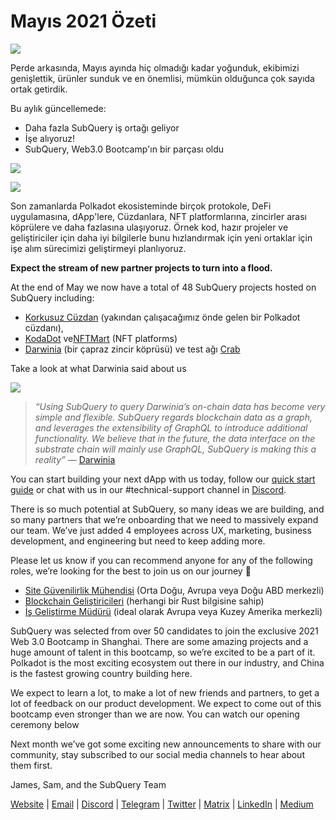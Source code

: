 # Mayıs 2021 Özeti

![](https://miro.medium.com/max/1400/1*5E_eIJBTvHI7W24ib_Syvw.png)

Perde arkasında, Mayıs ayında hiç olmadığı kadar yoğunduk, ekibimizi genişlettik, ürünler sunduk ve en önemlisi, mümkün olduğunca çok sayıda ortak getirdik.

Bu aylık güncellemede:

- Daha fazla SubQuery iş ortağı geliyor
- İşe alıyoruz!
- SubQuery, Web3.0 Bootcamp'ın bir parçası oldu

![](https://miro.medium.com/freeze/max/60/1*bFOaBnLZUfhRxiQa7fjbwA.gif?q=20)

![](https://miro.medium.com/max/640/1*bFOaBnLZUfhRxiQa7fjbwA.gif)

Son zamanlarda Polkadot ekosisteminde birçok protokole, DeFi uygulamasına, dApp'lere, Cüzdanlara, NFT platformlarına, zincirler arası köprülere ve daha fazlasına ulaşıyoruz. Örnek kod, hazır projeler ve geliştiriciler için daha iyi bilgilerle bunu hızlandırmak için yeni ortaklar için işe alım sürecimizi geliştirmeyi planlıyoruz.

**Expect the stream of new partner projects to turn into a flood.**

At the end of May we now have a total of 48 SubQuery projects hosted on SubQuery including:

- [Korkusuz Cüzdan](https://fearlesswallet.io/) (yakından çalışacağımız önde gelen bir Polkadot cüzdanı),
- [KodaDot](https://kodadot.xyz/) ve[NFTMart](https://www.nftmart.io/) (NFT platforms)
- [Darwinia](https://explorer.subquery.network/subquery/darwinia-network/darwinia) (bir çapraz zincir köprüsü) ve test ağı [Crab](https://explorer.subquery.network/subquery/wuminzhe/crab)

Take a look at what Darwinia said about us

![](https://miro.medium.com/max/1400/0*Bc8P3mcH6rz-KtT0)

> _“Using SubQuery to query Darwinia’s on-chain data has become very simple and flexible. SubQuery regards blockchain data as a graph, and leverages the extensibility of GraphQL to introduce additional functionality. We believe that in the future, the data interface on the substrate chain will mainly use GraphQL, SubQuery is making this a reality”_ — [Darwinia](../customer_announcements/20210528-Darwinias-Network-Data-is-Now-Available-for-Free-on-SubQuery.md)

You can start building your next dApp with us today, follow our [quick start guide](https://doc.subquery.network/quickstart.html) or chat with us in our #technical-support channel in [Discord](https://discord.com/invite/78zg8aBSMG).

There is so much potential at SubQuery, so many ideas we are building, and so many partners that we’re onboarding that we need to massively expand our team. We’ve just added 4 employees across UX, marketing, business development, and engineering but need to keep adding more.

Please let us know if you can recommend anyone for any of the following roles, we’re looking for the best to join us on our journey 🚀

- [Site Güvenilirlik Mühendisi](https://dash.recooty.com/openings/details/e44cf9762b402f5d8b5bc36f60304a15) (Orta Doğu, Avrupa veya Doğu ABD merkezli)
- [Blockchain Geliştiricileri](https://dash.recooty.com/openings/details/9578a63fbe545bd82cc5bbe749636af1) (herhangi bir Rust bilgisine sahip)
- [İş Geliştirme Müdürü](https://rcty.co/3coJPrV) (ideal olarak Avrupa veya Kuzey Amerika merkezli)

SubQuery was selected from over 50 candidates to join the exclusive 2021 Web 3.0 Bootcamp in Shanghai. There are some amazing projects and a huge amount of talent in this bootcamp, so we’re excited to be a part of it. Polkadot is the most exciting ecosystem out there in our industry, and China is the fastest growing country building here.

We expect to learn a lot, to make a lot of new friends and partners, to get a lot of feedback on our product development. We expect to come out of this bootcamp even stronger than we are now. You can watch our opening ceremony below

Next month we’ve got some exciting new announcements to share with our community, stay subscribed to our social media channels to hear about them first.

James, Sam, and the SubQuery Team

[Website](https://subquery.network/) | [Email](mailto:hello@subquery.network) | [Discord](https://discord.com/invite/78zg8aBSMG) | [Telegram](https://t.me/subquerynetwork) | [Twitter](https://twitter.com/subquerynetwork) | [Matrix](https://matrix.to/#/#subquery:matrix.org) | [LinkedIn](https://www.linkedin.com/company/subquery) | [Medium](https://subquery.medium.com/)
